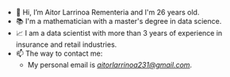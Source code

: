 - 👋 Hi, I’m Aitor Larrinoa Rementeria and I'm 26 years old. 
- 📚 I'm a mathematician with a master's degree in data science.
- 📈 I am a data scientist with more than 3 years of experience in insurance and retail industries.
- 📫 The way to contact me: 
     - My personal email is *aitorlarrinoa231@gmail.com*.

<!---
aitorlarrinoa/aitorlarrinoa is a ✨ special ✨ repository because its `README.md` (this file) appears on your GitHub profile.
You can click the Preview link to take a look at your changes.
--->
